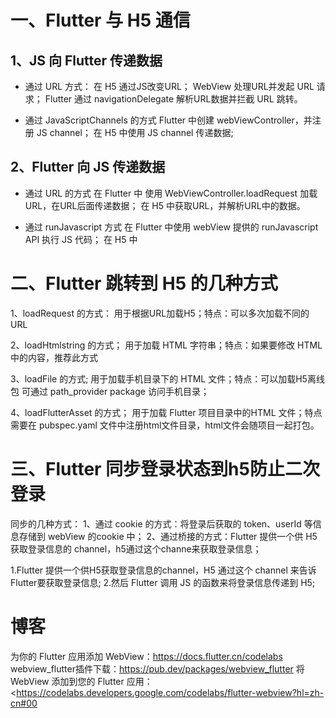 # 一、Flutter 与 H5 通信

## 1、JS 向 Flutter 传递数据

  * 通过 URL 方式：
    在 H5 通过JS改变URL；
    WebView 处理URL并发起 URL 请求；
    Flutter 通过 navigationDelegate 解析URL数据并拦截 URL 跳转。
  
  * 通过 JavaScriptChannels 的方式
    Flutter 中创建 webViewController，并注册 JS channel；
    在 H5 中使用 JS channel 传递数据;


## 2、Flutter 向 JS 传递数据

  * 通过 URL 的方式
    在 Flutter 中 使用 WebViewController.loadRequest 加载URL，在URL后面传递数据；
    在 H5 中获取URL，并解析URL中的数据。

  * 通过 runJavascript 方式
    在 Flutter 中使用 webView 提供的 runJavascript API 执行 JS 代码；
    在 H5 中

# 二、Flutter 跳转到 H5 的几种方式
1、loadRequest 的方式：
    用于根据URL加载H5；特点：可以多次加载不同的URL

2、loadHtmlstring 的方式；
    用于加载 HTML 字符串；特点：如果要修改 HTML 中的内容，推荐此方式

3、loadFile 的方式;
    用于加载手机目录下的 HTML 文件；特点：可以加载H5离线包
    可通过 path_provider package 访问手机目录；

4、loadFlutterAsset 的方式；
    用于加载 Flutter 项目目录中的HTML 文件；特点需要在 pubspec.yaml 文件中注册html文件目录，html文件会随项目一起打包。

# 三、Flutter 同步登录状态到h5防止二次登录
同步的几种方式：
1、通过 cookie 的方式：将登录后获取的 token、userId 等信息存储到 webView 的cookie 中；
2、通过桥接的方式：Flutter 提供一个供 H5 获取登录信息的 channel，h5通过这个channe来获取登录信息；

1.Flutter 提供一个供H5获取登录信息的channel，H5 通过这个 channel 来告诉 Flutter要获取登录信息;
2.然后 Flutter 调用 JS 的函数来将登录信息传递到 H5;


# 博客
为你的 Flutter 应用添加 WebView：<https://docs.flutter.cn/codelabs>
webview_flutter插件下载：<https://pub.dev/packages/webview_flutter>
将 WebView 添加到您的 Flutter 应用：<https://codelabs.developers.google.com/codelabs/flutter-webview?hl=zh-cn#00